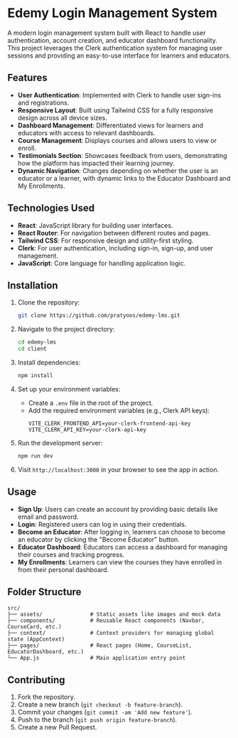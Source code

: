 
# Edemy Login Management System

A modern login management system built with React to handle user authentication, account creation, and educator dashboard functionality. This project leverages the Clerk authentication system for managing user sessions and providing an easy-to-use interface for learners and educators.

## Features

- **User Authentication**: Implemented with Clerk to handle user sign-ins and registrations.
- **Responsive Layout**: Built using Tailwind CSS for a fully responsive design across all device sizes.
- **Dashboard Management**: Differentiated views for learners and educators with access to relevant dashboards.
- **Course Management**: Displays courses and allows users to view or enroll.
- **Testimonials Section**: Showcases feedback from users, demonstrating how the platform has impacted their learning journey.
- **Dynamic Navigation**: Changes depending on whether the user is an educator or a learner, with dynamic links to the Educator Dashboard and My Enrollments.

## Technologies Used

- **React**: JavaScript library for building user interfaces.
- **React Router**: For navigation between different routes and pages.
- **Tailwind CSS**: For responsive design and utility-first styling.
- **Clerk**: For user authentication, including sign-in, sign-up, and user management.
- **JavaScript**: Core language for handling application logic.

## Installation

1. Clone the repository:
    ```bash
    git clone https://github.com/pratyoos/edemy-lms.git
    ```

2. Navigate to the project directory:
    ```bash
    cd edemy-lms
    cd client
    ```

3. Install dependencies:
    ```bash
    npm install
    ```

4. Set up your environment variables:
    - Create a `.env` file in the root of the project.
    - Add the required environment variables (e.g., Clerk API keys):
      ```
      VITE_CLERK_FRONTEND_API=your-clerk-frontend-api-key
      VITE_CLERK_API_KEY=your-clerk-api-key
      ```

5. Run the development server:
    ```bash
    npm run dev
    ```

6. Visit `http://localhost:3000` in your browser to see the app in action.

## Usage

- **Sign Up**: Users can create an account by providing basic details like email and password.
- **Login**: Registered users can log in using their credentials.
- **Become an Educator**: After logging in, learners can choose to become an educator by clicking the "Become Educator" button.
- **Educator Dashboard**: Educators can access a dashboard for managing their courses and tracking progress.
- **My Enrollments**: Learners can view the courses they have enrolled in from their personal dashboard.

## Folder Structure

```
src/
├── assets/               # Static assets like images and mock data
├── components/           # Reusable React components (Navbar, CourseCard, etc.)
├── context/              # Context providers for managing global state (AppContext)
├── pages/                # React pages (Home, CourseList, EducatorDashboard, etc.)
└── App.js                # Main application entry point
```

## Contributing

1. Fork the repository.
2. Create a new branch (`git checkout -b feature-branch`).
3. Commit your changes (`git commit -am 'Add new feature'`).
4. Push to the branch (`git push origin feature-branch`).
5. Create a new Pull Request.

